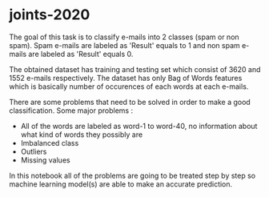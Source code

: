 # joints-2020

The goal of this task is to classify e-mails into 2 classes (spam or non spam). Spam e-mails are labeled as 'Result' equals to 1 and non spam e-mails are labeled as 'Result' equals 0.

The obtained dataset has training and testing set which consist of 3620 and 1552 e-mails respectively. The dataset has only Bag of Words features which is basically number of occurences of each words at each e-mails. 

There are some problems that need to be solved in order to make a good classification. Some major problems :
- All of the words are labeled as word-1 to word-40, no information about what kind of words they possibly are
- Imbalanced class
- Outliers
- Missing values

In this notebook all of the problems are going to be treated step by step so machine learning model(s) are able to make an accurate prediction.
